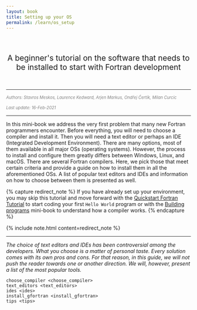 ```yaml
---
layout: book
title: Setting up your OS
permalink: /learn/os_setup
---
```

<br/><br/>
<div style="text-align:center"><span style="font-size:1.5em">A beginner's tutorial on the software that needs to be installed to start with Fortran development</span></div>
<br/><br/>

---
<span style="color:grey; font-size:0.8em">*Authors: Stavros Meskos, Laurence Kedward, Arjen Markus, Ondřej Čertík, Milan Curcic*</span>

<span style="color:grey; font-size:0.8em">*Last update: 16-Feb-2021*</span> 

---

In this mini-book we address the very first problem that many new Fortran programmers encounter. Before everything, you will need to choose a compiler and install it. Then you will need a text editor or perhaps an IDE (Integrated Development Environment). There are many options, most of them available in all major OSs (operating systems). However, the process to install and configure them greatly differs between Windows, Linux, and macOS. There are several Fortran compilers. Here, we pick those that meet certain criteria and provide a guide on how to install them in all the aforementioned OSs. A list of popular text editors and IDEs and information on how to choose between them is presented as well. 

{% capture redirect_note %}
If you have already set up your environment, you may skip this tutorial and move forward with the [Quickstart Fortran Tutorial]({{site.baseurl}}/learn/quickstart) to start coding your first `Hello World` program or with the [Building programs]({{site.baseurl}}/learn/building_programs) mini-book to understand how a compiler works.
{% endcapture %}

{% include note.html content=redirect_note %}

- - -

*The choice of text editors and IDEs has been controversial among the developers. What you choose is a matter of personal taste. Every solution comes with its own pros and cons. For that reason, in this guide, we will not push the reader towards one or another direction. We will, however, present a list of the most popular tools.*

````{toctree}
choose_compiler <choose_compiler>
text_editors <text_editors>
ides <ides>
install_gfortran <install_gfortran>
tips <tips>
````
